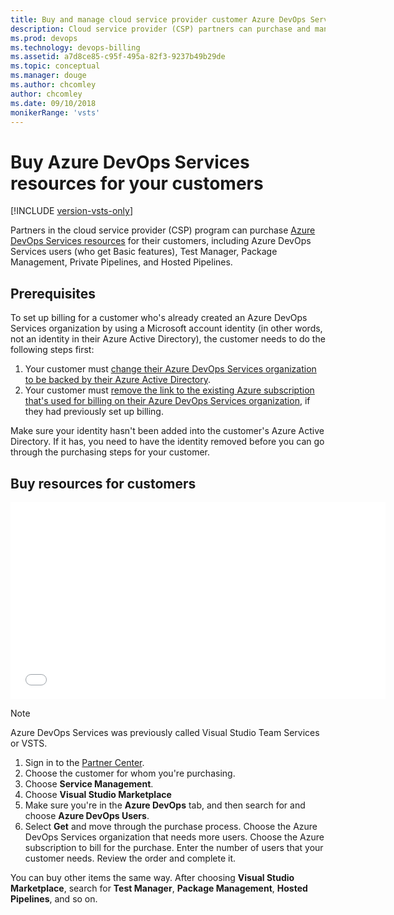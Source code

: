```yaml
---
title: Buy and manage cloud service provider customer Azure DevOps Services subscriptions
description: Cloud service provider (CSP) partners can purchase and manage Azure DevOps Services for their customers
ms.prod: devops
ms.technology: devops-billing
ms.assetid: a7d8ce85-c95f-495a-82f3-9237b49b29de
ms.topic: conceptual
ms.manager: douge
ms.author: chcomley
author: chcomley
ms.date: 09/10/2018
monikerRange: 'vsts'
---
```

# Buy Azure DevOps Services resources for your customers

[!INCLUDE [version-vsts-only](../../../_shared/version-vsts-only.md)]

Partners in the cloud service provider (CSP) program can purchase [Azure DevOps Services resources](https://visualstudio.microsoft.com/team-services/pricing) for
their customers, including Azure DevOps Services users (who get Basic features), Test Manager, Package Management, Private Pipelines, and
Hosted Pipelines.

## Prerequisites

To set up billing for a customer who's already created an Azure DevOps Services organization by using a Microsoft account identity
(in other words, not an identity in their Azure Active Directory), the customer needs to do the following steps first:

1. Your customer must [change their Azure DevOps Services organization to be backed by their Azure Active Directory](../../accounts/access-with-azure-ad.md).
1. Your customer must [remove the link to the existing Azure subscription that's used for billing on their Azure DevOps Services organization](../change-azure-subscription.md#remove-billing-subscription-and-purchase-again), if they had previously set up billing.

Make sure your identity hasn't been added into the customer's Azure Active Directory. If it has, you need to have the identity removed before you can go through the purchasing steps for your customer.

## Buy resources for customers

<iframe src="//channel9.msdn.com/Shows/Visual-Studio-for-CSP-Partners/CSP-How-to-buy-Azure DevOps Services/player" width="600" height="315" allowFullScreen="true" frameBorder="0"></iframe>

>[!Note]
>Azure DevOps Services was previously called Visual Studio Team Services or VSTS.

1. Sign in to the [Partner Center](https://partnercenter.microsoft.com).
1. Choose the customer for whom you're purchasing.
1. Choose **Service Management**.
1. Choose **Visual Studio Marketplace**
1. Make sure you're in the **Azure DevOps** tab, and then search for and choose **Azure DevOps Users**.
1. Select **Get** and move through the purchase process. Choose the Azure DevOps Services organization that needs more users. Choose the Azure subscription to bill for the purchase. Enter the number of users that your customer needs. Review the order and complete it.

You can buy other items the same way. After choosing **Visual Studio Marketplace**, search for **Test Manager**, **Package Management**, **Hosted Pipelines**, and so on.
